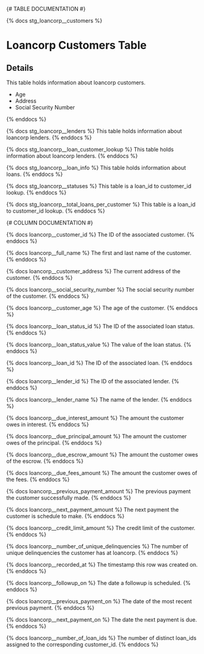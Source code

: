 {# TABLE DOCUMENTATION #}

{% docs stg_loancorp__customers %}
# Loancorp Customers Table

## Details

This table holds information about loancorp customers.

- Age
- Address
- Social Security Number

{% enddocs %}

{% docs stg_loancorp__lenders %}
This table holds information about loancorp lenders.
{% enddocs %}

{% docs stg_loancorp__loan_customer_lookup %}
This table holds information about loancorp lenders.
{% enddocs %}

{% docs stg_loancorp__loan_info %}
This table holds information about loans.
{% enddocs %}

{% docs stg_loancorp__statuses %}
This table is a loan_id to customer_id lookup.
{% enddocs %}

{% docs stg_loancorp__total_loans_per_customer %}
This table is a loan_id to customer_id lookup.
{% enddocs %}

{# COLUMN DOCUMENTATION #}

{% docs loancorp__customer_id %}
The ID of the associated customer.
{% enddocs %}

{% docs loancorp__full_name %}
The first and last name of the customer.
{% enddocs %}

{% docs loancorp__customer_address %}
The current address of the customer.
{% enddocs %}

{% docs loancorp__social_security_number %}
The social security number of the customer.
{% enddocs %}

{% docs loancorp__customer_age %}
The age of the customer.
{% enddocs %}

{% docs loancorp__loan_status_id %}
The ID of the associated loan status.
{% enddocs %}

{% docs loancorp__loan_status_value %}
The value of the loan status.
{% enddocs %}

{% docs loancorp__loan_id %}
The ID of the associated loan.
{% enddocs %}

{% docs loancorp__lender_id %}
The ID of the associated lender.
{% enddocs %}

{% docs loancorp__lender_name %}
The name of the lender.
{% enddocs %}

{% docs loancorp__due_interest_amount %}
The amount the customer owes in interest.
{% enddocs %}

{% docs loancorp__due_principal_amount %}
The amount the customer owes of the principal.
{% enddocs %}

{% docs loancorp__due_escrow_amount %}
The amount the customer owes of the escrow.
{% enddocs %}

{% docs loancorp__due_fees_amount %}
The amount the customer owes of the fees.
{% enddocs %}

{% docs loancorp__previous_payment_amount %}
The previous payment the customer successfully made.
{% enddocs %}

{% docs loancorp__next_payment_amount %}
The next payment the customer is schedule to make.
{% enddocs %}

{% docs loancorp__credit_limit_amount %}
The credit limit of the customer.
{% enddocs %}

{% docs loancorp__number_of_unique_delinquencies %}
The number of unique delinquencies the customer has at loancorp.
{% enddocs %}

{% docs loancorp__recorded_at %}
The timestamp this row was created on.
{% enddocs %}

{% docs loancorp__followup_on %}
The date a followup is scheduled.
{% enddocs %}

{% docs loancorp__previous_payment_on %}
The date of the most recent previous payment.
{% enddocs %}

{% docs loancorp__next_payment_on %}
The date the next payment is due.
{% enddocs %}

{% docs loancorp__number_of_loan_ids %}
The number of distinct loan_ids assigned to the corresponding customer_id.
{% enddocs %}
